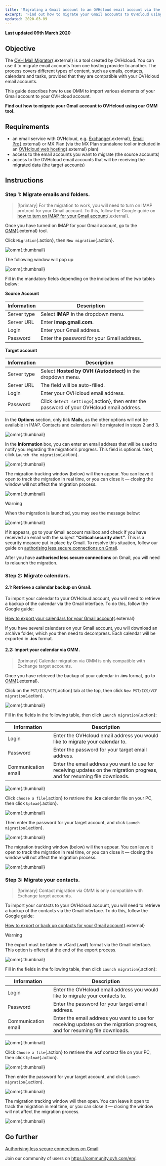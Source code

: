 ```yaml
---
title: 'Migrating a Gmail account to an OVHcloud email account via the OVH Mail Migrator'
excerpt: 'Find out how to migrate your Gmail accounts to OVHcloud using our OVH Mail Migrator tool'
updated: 2020-03-09
---
```


**Last updated 09th March 2020**

## Objective

The [OVH Mail Migrator](https://omm.ovh.net/){.external} is a tool created by OVHcloud. You can use it to migrate email accounts from one hosting provider to another. The process covers different types of content, such as emails, contacts, calendars and tasks, provided that they are compatible with your OVHcloud email accounts. 

This guide describes how to use OMM to import various elements of your Gmail account to your OVHcloud account.

**Find out how to migrate your Gmail account to OVHcloud using our OMM tool<b>.</b>**


## Requirements

- an email service with OVHcloud, e.g. [Exchange](https://www.ovhcloud.com/en-ie/emails/){.external}, [Email Pro](https://www.ovhcloud.com/en-ie/emails/email-pro/){.external} or MX Plan (via the MX Plan standalone tool or included in an [OVHcloud web hosting](https://www.ovhcloud.com/en-ie/web-hosting/){.external} plan)
- access to the email accounts you want to migrate (the source accounts)
- access to the OVHcloud email accounts that will be receiving the migrated data (the target accounts)

## Instructions

### Step 1: Migrate emails and folders.

> [!primary]
> For the migration to work, you will need to turn on IMAP protocol for your Gmail account. To this, follow the Google guide on
> [how to turn on IMAP for your Gmail account](https://support.google.com/mail/answer/7126229?hl=en){.external}.

Once you have turned on IMAP for your Gmail account, go to the [OMM](https://omm.ovh.net/){.external} tool.

Click `Migration`{.action}, then `New migration`{.action}.

![omm](images/OMM-gmail-step01-01.png){.thumbnail}

The following window will pop up:

![omm](images/OMM-gmail-step01-02.png){.thumbnail}

Fill in the mandatory fields depending on the indications of the two tables below:

**Source Account**

| Information            	| Description                                                                              	|
|------------------------	|------------------------------------------------------------------------------------------	|
| Server type         	| Select **IMAP** in the dropdown menu.         									|
| Server URL          	| Enter **imap.gmail.com**.                       					 			  	|
| Login						| Enter your Gmail address.															|
| Password				| Enter the password for your Gmail address.										|

**Target account**

| Information            	| Description                                                                              							|
|------------------------	|-------------------------------------------------------------------------------------------------------------------|
| Server type         	| Select **Hosted by OVH (Autodetect)** in the dropdown menu.   											|
| Server URL          	| The field will be auto-filled.                     					  		 							|
| Login						| Enter your OVHcloud email address.																			|
| Password				| Click `detect settings`{.action}, then enter the password of your OVHcloud email address.	|

In the **Options** section, only tick **Mails**, as the other options will not be available in IMAP. Contacts and calendars will be migrated in steps 2 and 3.

![omm](images/OMM-gmail-step01-03.png){.thumbnail}

In the **Information** box, you can enter an email address that will be used to notify you regarding the migration’s progress. This field is optional. Next, click `Launch the migration`{.action}.

![omm](images/OMM-gmail-step01-04.png){.thumbnail}

The migration tracking window (below) will then appear. You can leave it open to track the migration in real time, or you can close it — closing the window will not affect the migration process.

![omm](images/OMM-gmail-step01-06.png){.thumbnail}

> [!warning]
> When the migration is launched, you may see the message below:

![omm](images/OMM-gmail-step01-05.png){.thumbnail}

If it appears, go to your Gmail account mailbox and check if you have received an email with the subject **“Critical security alert”**. This is a security measure put in place by Gmail. To resolve this situation, follow our guide on [authorising less secure connections on Gmail](/pages/web/microsoft-collaborative-solutions/migrate_gmail_to_ovhcloud_by_omm/security_gmail).

After you have **authorised less secure connections** on Gmail, you will need to relaunch the migration.

### Step 2: Migrate calendars.

#### 2.1: Retrieve a calendar backup on Gmail.

To import your calendar to your OVHcloud account, you will need to retrieve a backup of the calendar via the Gmail interface. To do this, follow the Google guide:

[How to export your calendars for your Gmail account](https://support.google.com/calendar/answer/37111?hl=en){.external}

If you have several calendars on your Gmail account, you will download an archive folder, which you then need to decompress. Each calendar will be exported in **.ics** format.

#### 2.2: Import your calendar via OMM.

> [!primary]
> Calendar migration via OMM is only compatible with Exchange target accounts.

Once you have retrieved the backup of your calendar in **.ics** format, go to [OMM](https://omm.ovh.net/){.external}.

Click on the `PST/ICS/VCF`{.action} tab at the top, then click `New PST/ICS/VCF migration`{.action}.

![omm](images/OMM-gmail-step23-01.png){.thumbnail}

Fill in the fields in the following table, then click `Launch migration`{.action}:

| Information            	| Description                                                                              	|
|------------------------	|------------------------------------------------------------------------------------------	|
| Login                  	| Enter the OVHcloud email address you would like to migrate your calendar to.           	|
| Password           	| Enter the password for your target email address.                          	|
| Communication email 	| Enter the email address you want to use for receiving updates on the migration progress, and for resuming file downloads.	|

![omm](images/OMM-gmail-step23-02.png){.thumbnail}

 Click `Choose a file`{.action} to retrieve the **.ics** calendar file on your PC, then click `Upload`{.action}.

![omm](images/OMM-gmail-step23-03.png){.thumbnail}

Then enter the password for your target account, and click `Launch migration`{.action}.

![omm](images/OMM-gmail-step23-04.png){.thumbnail}

The migration tracking window (below) will then appear. You can leave it open to track the migration in real time, or you can close it — closing the window will not affect the migration process.

![omm](images/OMM-gmail-step02.png){.thumbnail}


### Step 3: Migrate your contacts.

> [!primary]
> Contact migration via OMM is only compatible with Exchange target accounts.

To import your contacts to your OVHcloud account, you will need to retrieve a backup of the contacts via the Gmail interface. To do this, follow the Google guide:

[How to export or back up contacts for your Gmail account](https://support.google.com/contacts/answer/7199294?hl=en){.external}

> [!warning]
> The export must be taken in vCard (**.vcf**) format via the Gmail interface. This option is offered at the end of the export process.

![omm](images/OMM-gmail-step23-01.png){.thumbnail}

Fill in the fields in the following table, then click `Launch migration`{.action}:

| Information            	| Description                                                                              	|
|------------------------	|------------------------------------------------------------------------------------------	|
| Login                  	| Enter the OVHcloud email address you would like to migrate your contacts to.            	|
| Password           	| Enter the password for your target email address.                          	|
| Communication email 	| Enter the email address you want to use for receiving updates on the migration progress, and for resuming file downloads.	|

![omm](images/OMM-gmail-step23-02.png){.thumbnail}

Click `Choose a file`{.action} to retrieve the **.vcf** contact file on your PC, then click `Upload`{.action}.

![omm](images/OMM-gmail-step23-03.png){.thumbnail}

Then enter the password for your target account, and click `Launch migration`{.action}.

![omm](images/OMM-gmail-step23-04.png){.thumbnail}

The migration tracking window will then open. You can leave it open to track the migration in real time, or you can close it — closing the window will not affect the migration process.

![omm](images/OMM-gmail-step03.png){.thumbnail}


## Go further

[Authorising less secure connections on Gmail](/pages/web/microsoft-collaborative-solutions/migrate_gmail_to_ovhcloud_by_omm/security_gmail)

Join our community of users on <https://community.ovh.com/en/>.

